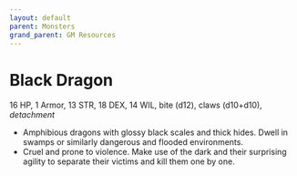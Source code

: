```yaml
---
layout: default
parent: Monsters
grand_parent: GM Resources
---
```


# Black Dragon

16 HP, 1 Armor, 13 STR, 18 DEX, 14 WIL, bite (d12), claws (d10+d10), _detachment_

- Amphibious dragons with glossy black scales and thick hides. Dwell in swamps or similarly dangerous and flooded environments.
- Cruel and prone to violence. Make use of the dark and their surprising agility to separate their victims and kill them one by one.
